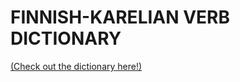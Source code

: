 # FINNISH-KARELIAN VERB DICTIONARY

[(Check out the dictionary here!)](https://fin-krl.streamlit.app/)
